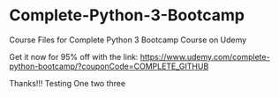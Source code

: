 # Complete-Python-3-Bootcamp
Course Files for Complete Python 3 Bootcamp Course on Udemy


Get it now for 95% off with the link:
https://www.udemy.com/complete-python-bootcamp/?couponCode=COMPLETE_GITHUB

Thanks!!!
Testing 
One 
two 
three
